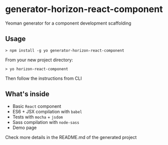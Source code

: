 # generator-horizon-react-component
Yeoman generator for a component development scaffolding

## Usage

```
> npm install -g yo generator-horizon-react-component
```

From your new project directory:

```
> yo horizon-react-component
```

Then follow the instructions from CLI

## What's inside

- Basic `React` component
- ES6 + JSX compilation with `babel`
- Tests with `mocha` + `jsdom`
- Sass compilation with `node-sass`
- Demo page

Check more details in the README.md of the generated project
